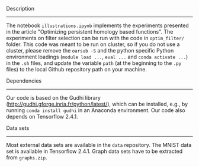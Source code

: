 Description
***********

The notebook `illustrations.ipynb` implements the experiments presented in the article "Optimizing persistent homology based functions". The experiments on filter selection can be run with the code in `optim_filter/` folder. This code was meant to be run on cluster, so if you do not use a cluster, please remove the `oarsub -S` and the python specific Python environment loadings (`module load ...`, `eval ...` and `conda activate ...`) in the `.sh` files, and update the variable `path` (at the beginning to the `.py` files) to the local Github repository path on your machine.

Dependencies
************

Our code is based on the Gudhi library (http://gudhi.gforge.inria.fr/python/latest/), which can be installed, e.g., by running `conda install gudhi` in an Anaconda environment. Our code also depends on Tensorflow 2.4.1. 

Data sets
*********

Most external data sets are available in the `data` repository. The MNIST data set is available in Tensorflow 2.4.1. Graph data sets have to be extracted from `graphs.zip`.
